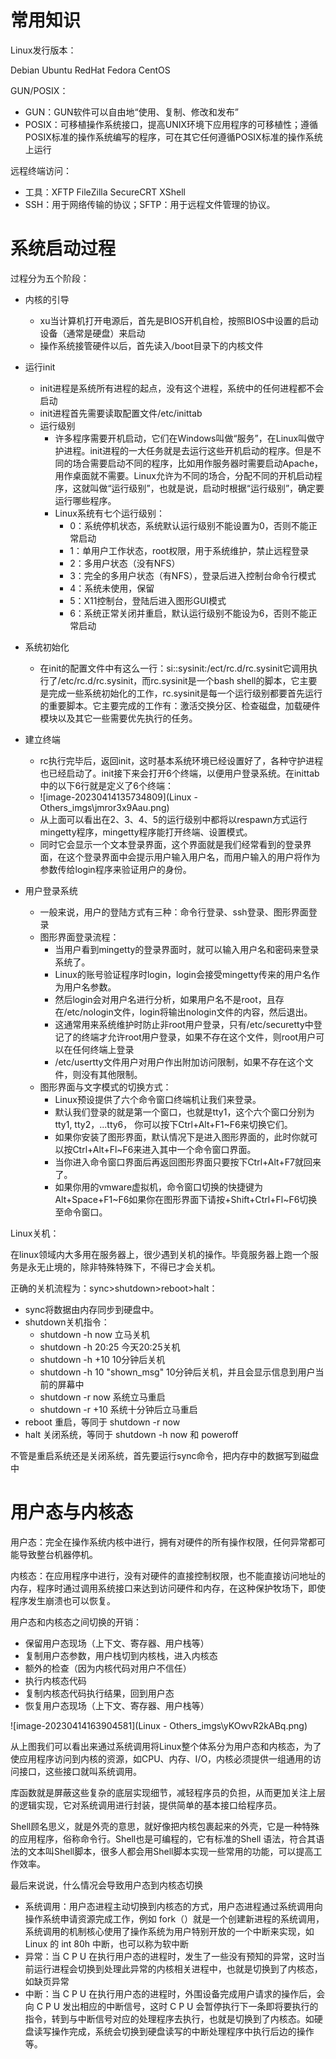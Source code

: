 # 常用知识

Linux发行版本：

Debian Ubuntu RedHat Fedora CentOS



GUN/POSIX：

- GUN：GUN软件可以自由地“使用、复制、修改和发布”
- POSIX：可移植操作系统接口，提高UNIX环境下应用程序的可移植性；遵循POSIX标准的操作系统编写的程序，可在其它任何遵循POSIX标准的操作系统上运行



远程终端访问：

- 工具：XFTP FileZilla SecureCRT XShell
- SSH：用于网络传输的协议；SFTP：用于远程文件管理的协议。



# 系统启动过程

过程分为五个阶段：

- 内核的引导
  - xu当计算机打开电源后，首先是BIOS开机自检，按照BIOS中设置的启动设备（通常是硬盘）来启动
  - 操作系统接管硬件以后，首先读入/boot目录下的内核文件
- 运行init
  - init进程是系统所有进程的起点，没有这个进程，系统中的任何进程都不会启动
  - init进程首先需要读取配置文件/etc/inittab
  - 运行级别
    - 许多程序需要开机启动，它们在Windows叫做“服务”，在Linux叫做守护进程。init进程的一大任务就是去运行这些开机启动的程序。但是不同的场合需要启动不同的程序，比如用作服务器时需要启动Apache，用作桌面就不需要。Linux允许为不同的场合，分配不同的开机启动程序，这就叫做“运行级别”，也就是说，启动时根据“运行级别”，确定要运行哪些程序。
    - Linux系统有七个运行级别：
      - 0：系统停机状态，系统默认运行级别不能设置为0，否则不能正常启动
      - 1：单用户工作状态，root权限，用于系统维护，禁止远程登录
      - 2：多用户状态（没有NFS）
      - 3：完全的多用户状态（有NFS），登录后进入控制台命令行模式
      - 4：系统未使用，保留
      - 5：X11控制台，登陆后进入图形GUI模式
      - 6：系统正常关闭并重启，默认运行级别不能设为6，否则不能正常启动
- 系统初始化
  - 在init的配置文件中有这么一行：si::sysinit:/ect/rc.d/rc.sysinit它调用执行了/etc/rc.d/rc.sysinit，而rc.sysinit是一个bash shell的脚本，它主要是完成一些系统初始化的工作，rc.sysinit是每一个运行级别都要首先运行的重要脚本。它主要完成的工作有：激活交换分区、检查磁盘，加载硬件模块以及其它一些需要优先执行的任务。
- 建立终端
  - rc执行完毕后，返回init，这时基本系统环境已经设置好了，各种守护进程也已经启动了。init接下来会打开6个终端，以便用户登录系统。在inittab中的以下6行就是定义了6个终端：
  - ![image-20230414135734809](Linux - Others_imgs\jmror3x9Aau.png)
  - 从上面可以看出在2、3、4、5的运行级别中都将以respawn方式运行mingetty程序，mingetty程序能打开终端、设置模式。
  - 同时它会显示一个文本登录界面，这个界面就是我们经常看到的登录界面，在这个登录界面中会提示用户输入用户名，而用户输入的用户将作为参数传给login程序来验证用户的身份。

- 用户登录系统
  - 一般来说，用户的登陆方式有三种：命令行登录、ssh登录、图形界面登录
  - 图形界面登录流程：
    - 当用户看到mingetty的登录界面时，就可以输入用户名和密码来登录系统了。
    - Linux的账号验证程序时login，login会接受mingetty传来的用户名作为用户名参数。
    - 然后login会对用户名进行分析，如果用户名不是root，且存在/etc/nologin文件，login将输出nologin文件的内容，然后退出。
    - 这通常用来系统维护时防止非root用户登录，只有/etc/securetty中登记了的终端才允许root用户登录，如果不存在这个文件，则root用户可以在任何终端上登录
    - /etc/usertty文件用户对用户作出附加访问限制，如果不存在这个文件，则没有其他限制。
  - 图形界面与文字模式的切换方式：
    - Linux预设提供了六个命令窗口终端机让我们来登录。
    - 默认我们登录的就是第一个窗口，也就是tty1，这个六个窗口分别为tty1, tty2，...tty6，
      你可以按下Ctrl+Alt+F1~F6来切换它们。
    - 如果你安装了图形界面，默认情况下是进入图形界面的，此时你就可以按Ctrl+Alt+Fl~F6来进入其中一个命令窗口界面。
    - 当你进入命令窗口界面后再返回图形界面只要按下Ctrl+Alt+F7就回来了。
    - 如果你用的vmware虚拟机，命令窗口切换的快捷键为Alt+Space+F1~F6如果你在图形界面下请按+Shift+Ctrl+Fl~F6切换至命令窗口。

Linux关机：

在linux领域内大多用在服务器上，很少遇到关机的操作。毕竟服务器上跑一个服务是永无止境的，除非特殊特殊下，不得已才会关机。

正确的关机流程为：sync>shutdown>reboot>halt：

- sync将数据由内存同步到硬盘中。
- shutdown关机指令：
  - shutdown -h now 立马关机
  - shutdown -h 20:25 今天20:25关机
  - shutdown -h +10 10分钟后关机
  - shutdown -h 10 "shown_msg" 10分钟后关机，并且会显示信息到用户当前的屏幕中
  - shutdown -r now 系统立马重启
  - shutdown -r +10 系统十分钟后立马重启
- reboot 重启，等同于 shutdown -r now
- halt 关闭系统，等同于 shutdown -h now 和 poweroff

不管是重启系统还是关闭系统，首先要运行sync命令，把内存中的数据写到磁盘中

# 用户态与内核态

用户态：完全在操作系统内核中进行，拥有对硬件的所有操作权限，任何异常都可能导致整台机器停机。

内核态：在应用程序中进行，没有对硬件的直接控制权限，也不能直接访问地址的内存，程序时通过调用系统接口来达到访问硬件和内存，在这种保护牧场下，即使程序发生崩溃也可以恢复。

用户态和内核态之间切换的开销：

- 保留用户态现场（上下文、寄存器、用户栈等）
- 复制用户态参数，用户栈切到内核栈，进入内核态
- 额外的检查（因为内核代码对用户不信任）
- 执行内核态代码
- 复制内核态代码执行结果，回到用户态
- 恢复用户态现场（上下文、寄存器、用户栈等）

![image-20230414163904581](Linux - Others_imgs\yKOwvR2kABq.png)

从上图我们可以看出来通过系统调用将Linux整个体系分为用户态和内核态，为了使应用程序访问到内核的资源，如CPU、内存、I/O，内核必须提供一组通用的访问接口，这些接口就叫系统调用。

库函数就是屏蔽这些复杂的底层实现细节，减轻程序员的负担，从而更加关注上层的逻辑实现，它对系统调用进行封装，提供简单的基本接口给程序员。

Shell顾名思义，就是外壳的意思，就好像把内核包裹起来的外壳，它是一种特殊的应用程序，俗称命令行。Shell也是可编程的，它有标准的Shell 语法，符合其语法的文本叫Shell脚本，很多人都会用Shell脚本实现一些常用的功能，可以提高工作效率。

最后来说说，什么情况会导致用户态到内核态切换

- 系统调用：用户态进程主动切换到内核态的方式，用户态进程通过系统调用向操作系统申请资源完成工作，例如 fork（）就是一个创建新进程的系统调用，系统调用的机制核心使用了操作系统为用户特别开放的一个中断来实现，如Linux 的 int 80h 中断，也可以称为软中断
- 异常：当 C P U 在执行用户态的进程时，发生了一些没有预知的异常，这时当前运行进程会切换到处理此异常的内核相关进程中，也就是切换到了内核态，如缺页异常
- 中断：当 C P U 在执行用户态的进程时，外围设备完成用户请求的操作后，会向 C P U 发出相应的中断信号，这时 C P U 会暂停执行下一条即将要执行的指令，转到与中断信号对应的处理程序去执行，也就是切换到了内核态。如硬盘读写操作完成，系统会切换到硬盘读写的中断处理程序中执行后边的操作等。

